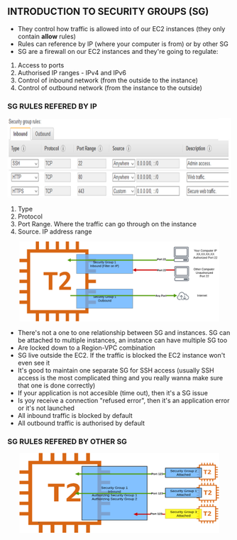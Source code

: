 ## INTRODUCTION TO SECURITY GROUPS (SG)

- They control how traffic is allowed into of our EC2 instances (they only contain **allow** rules)
- Rules can reference by IP (where your computer is from) or by other SG 
- SG are a firewall on our EC2 instances and they're going to regulate:
1. Access to ports
2. Authorised IP ranges - IPv4 and IPv6
3. Control of inbound network (from the outside to the instance)
4. Control of outbound network (from the instance to the outside)

### SG RULES REFERED BY IP
<p align="center">
  <img src="/Journey/10203/sg.PNG" width="750" height="180"></p>

1. Type
2. Protocol
3. Port Range.  Where the traffic can go through on the instance
4. Source.  IP address range

<p align="center">
  <img src="/Journey/10203/sg2.png" width="450" height="180"></p>
  
- There's not a one to one relationship between SG and instances.  SG can be attached to multiple instances, an instance can have multiple SG too
- Are locked down to a Region-VPC combination
- SG live outside the EC2.  If the traffic is blocked the EC2 instance won't even see it
- It's good to maintain one separate SG for SSH access (usually SSH access is the most complicated thing and you really wanna make sure that one is done correctly)
- If your application is not accesible (time out), then it's a SG issue
- Is yoy receive a connection "refused error", then it's an application error or it's not launched
- All inbound traffic is blocked by default
- All outbound traffic is authorised by default

### SG RULES REFERED BY OTHER SG


<p align="center">
  <img src="/Journey/10203/sg3.png" width="450" height="180"></p>
